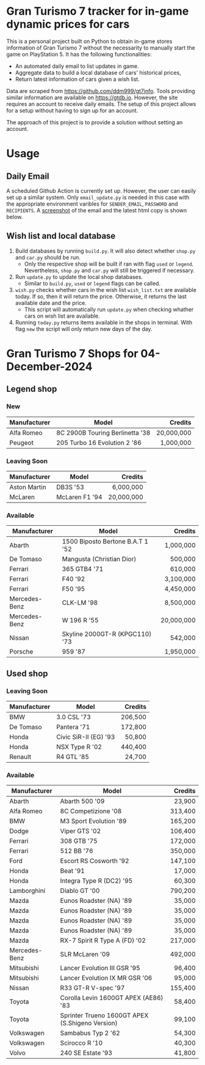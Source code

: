 # Gran Turismo 7 tracker for in-game dynamic prices for cars

This is a personal project built on Python to obtain in-game stores information of Gran Turismo 7 without the necessarity to manually start the game on PlayStation 5. It has the following functionalities:

- An automated daily email to list updates in game.
- Aggregate data to build a local database of cars' historical prices,
- Return latest information of cars given a wish list.

Data are scraped from https://github.com/ddm999/gt7info. Tools providing similar information are available on https://gtdb.io. However, the site requires an account to receive daily emails. The setup of this project allows for a setup without having to sign up for an account.

The approach of this project is to provide a solution without setting an account.

# Usage

## Daily Email

A scheduled Github Action is currently set up. However, the user can easily set up a similar system. Only `email_update.py` is needed in this case with the appropriate environment varibles for `SENDER_EMAIL`, `PASSWORD` and `RECIPIENTS`. A [screenshot](https://raw.githubusercontent.com/marcohoucheng/Gran-Turismo-7-Price-Tracker/main/data/email_screenshot.png) of the email and the latest html copy is shown below.

## Wish list and local database

1. Build databases by running `build.py`. It will also detect whether `shop.py` and `car.py` should be run.
    - Only the respective shop will be built if ran with flag `used` or `legend`. Nevertheless, `shop.py` and `car.py` will still be triggered if necessary.
2. Run `update.py` to update the local shop databases.
    - Similar to `build.py`, `used` or `legend` flags can be called.
3. `wish.py` checks whether cars in the wish list `wish_list.txt` are available today. If so, then it will return the price. Otherwise, it returns the last available date and the price.
    - This script will automatically run `update.py` when checking whather cars on wish list are available.
4. Running `today.py` returns items available in the shops in terminal. With flag `new` the script will only return new days of the day.


# Gran Turismo 7 Shops for 04-December-2024



## Legend shop

### New
 | Manufacturer | Model | Credits |
 | --- | --- | --: |
|Alfa Romeo|8C 2900B Touring Berlinetta '38|20,000,000|
|Peugeot|205 Turbo 16 Evolution 2 '86|1,000,000|

### Leaving Soon
 | Manufacturer | Model | Credits |
 | --- | --- | --: |
|Aston Martin|DB3S '53|6,000,000|
|McLaren|McLaren F1 '94|20,000,000|

### Available
 | Manufacturer | Model | Credits |
 | --- | --- | --: |
|Abarth|1500 Biposto Bertone B.A.T 1 '52|1,000,000|
|De Tomaso|Mangusta (Christian Dior)|500,000|
|Ferrari|365 GTB4 '71|610,000|
|Ferrari|F40 '92|3,100,000|
|Ferrari|F50 '95|4,450,000|
|Mercedes-Benz|CLK-LM '98|8,500,000|
|Mercedes-Benz|W 196 R '55|20,000,000|
|Nissan|Skyline 2000GT-R (KPGC110) '73|542,000|
|Porsche|959 '87|1,950,000|


## Used shop

### Leaving Soon
 | Manufacturer | Model | Credits |
 | --- | --- | --: |
|BMW|3.0 CSL '73|206,500|
|De Tomaso|Pantera '71|172,800|
|Honda|Civic SiR-II (EG) '93|50,800|
|Honda|NSX Type R '02|440,400|
|Renault|R4 GTL '85|24,700|

### Available
 | Manufacturer | Model | Credits |
 | --- | --- | --: |
|Abarth|Abarth 500 '09|23,900|
|Alfa Romeo|8C Competizione '08|313,400|
|BMW|M3 Sport Evolution '89|165,200|
|Dodge|Viper GTS '02|106,400|
|Ferrari|308 GTB '75|172,000|
|Ferrari|512 BB '76|350,000|
|Ford|Escort RS Cosworth '92|147,100|
|Honda|Beat '91|17,000|
|Honda|Integra Type R (DC2) '95|60,300|
|Lamborghini|Diablo GT '00|790,200|
|Mazda|Eunos Roadster (NA) '89|35,000|
|Mazda|Eunos Roadster (NA) '89|35,000|
|Mazda|Eunos Roadster (NA) '89|35,000|
|Mazda|Eunos Roadster (NA) '89|35,000|
|Mazda|RX-7 Spirit R Type A (FD) '02|217,000|
|Mercedes-Benz|SLR McLaren '09|492,000|
|Mitsubishi|Lancer Evolution III GSR '95|96,400|
|Mitsubishi|Lancer Evolution IX MR GSR '06|95,000|
|Nissan|R33 GT-R V-spec '97|155,400|
|Toyota|Corolla Levin 1600GT APEX (AE86) '83|58,400|
|Toyota|Sprinter Trueno 1600GT APEX (S.Shigeno Version)|99,100|
|Volkswagen|Sambabus Typ 2 '62|54,300|
|Volkswagen|Scirocco R '10|40,300|
|Volvo|240 SE Estate '93|41,800|
